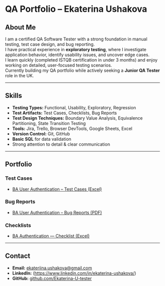#  QA Portfolio – Ekaterina Ushakova

##  About Me
I am a certified QA Software Tester with a strong foundation in manual testing, test case design, and bug reporting.  
I have practical experience in **exploratory testing**, where I investigate application behavior, identify usability issues, and uncover edge cases.  
I learn quickly (completed ISTQB certification in under 3 months) and enjoy working on detailed, user-focused testing scenarios.  
Currently building my QA portfolio while actively seeking a **Junior QA Tester** role in the UK.

---

##  Skills
- **Testing Types:** Functional, Usability, Exploratory, Regression
- **Test Artifacts:** Test Cases, Checklists, Bug Reports
- **Test Design Techniques:** Boundary Value Analysis, Equivalence Partitioning, State Transition Testing
- **Tools:** Jira, Trello, Browser DevTools, Google Sheets, Excel
- **Version Control:** Git, GitHub
- **Basic SQL** for data validation
- Strong attention to detail & clear communication

---

##  Portfolio

### Test Cases
- [BA User Authentication – Test Cases (Excel)](https://github.com/Ekaterina-U-tester/QA-Portfolio/blob/main/Test%20Cases/BA_TestCases_User%20Authentication.xlsx)

### Bug Reports
- [BA User Authentication – Bug Reports (PDF)](https://github.com/Ekaterina-U-tester/QA-Portfolio/blob/a5758f445a391dd0610749aa322caf675c379109/Bug%20Reports/BA_UA_Bug_Reports.pdf)
### Checklists
- [BA Authentication — Checklist (Excel)](https://github.com/Ekaterina-U-tester/QA-Portfolio/raw/912d1ee26f646046ac5f783e628e08fc88df76f1/Checklists/BA_Authentication_Checklist.xlsx)
---

##  Contact
- **Email:** ekateriina.ushakova@gmail.com
- **LinkedIn:** (https://www.linkedin.com/in/ekaterina-ushakova/)
- **GitHub:** [github.com/Ekaterina-U-tester](https://github.com/Ekaterina-U-tester)
